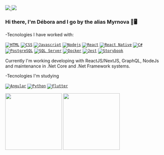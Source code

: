 <a href="https://www.linkedin.com/in/debycl2002/">
  <img src="https://img.icons8.com/fluent/48/000000/linkedin.png"/>
</a>
<a href="mailto:deboraca02.d@gmail.com">
  <img src="https://img.icons8.com/fluent/48/000000/gmail.png"/>
</a>

### Hi there, I'm Débora and I go by the alias Myrnova 👋🖥️

-Tecnologies I have worked with:

<code><a href="https://developer.mozilla.org/pt-BR/docs/Web/HTML" target="_blank"><img src="https://img.icons8.com/color/48/000000/html-5--v1.png" title="HTML"/></a></code>
<code><a href="https://developer.mozilla.org/pt-BR/docs/Web/CSS" target="_blank"><img src="https://img.icons8.com/color/48/000000/css3.png" title="CSS"/></a></code>
<code><a href="https://www.javascript.com" target="_blank"><img src="https://img.icons8.com/color/48/000000/javascript--v1.png" title="Javascript"/></a></code>
<code><a href="https://nodejs.org/en/" target="_blank"><img src="https://img.icons8.com/color/48/000000/nodejs.png" title="Nodejs" /></a></code>
<code><a href="https://reactjs.org" target="_blank"><img src="https://img.icons8.com/color/48/000000/react-native.png" title="React"/></a></code>
<code><a href="https://reactnative.dev" target="_blank"><img src="https://img.icons8.com/nolan/48/react-native.png" title="React Native"/></a></code>
<code><a href="https://docs.microsoft.com/en-us/dotnet/csharp/" target="_blank"><img src="https://img.icons8.com/color/48/000000/c-sharp-logo.png" title="C#"/></a></code>
<code><a href="https://www.postgresql.org" target="_blank"><img src="https://img.icons8.com/color/48/000000/postgreesql.png" title="PostgreSQL"/></a></code>
<code><a href="https://www.microsoft.com/en-us/sql-server/sql-server-downloads?rtc=1" target="_blank"><img src="https://img.icons8.com/external-wanicon-flat-wanicon/48/000000/external-sql-server-big-data-wanicon-flat-wanicon.png" title="SQL Server"/></a></code>
<code><a href="https://nodejs.org/en/" target="_blank"><img src="https://img.icons8.com/fluency/48/000000/docker.png" title="Docker"/></a></code>
<code><a href="https://jestjs.io/" target="_blank"><img src="https://img.icons8.com/external-tal-revivo-shadow-tal-revivo/48/000000/external-jest-can-collect-code-coverage-information-from-entire-projects-logo-shadow-tal-revivo.png" title="Jest"/></a></code>
<code><a href="https://storybook.js.org" target="_blank"><img src="https://img.icons8.com/fluency/48/000000/bookmark.png" title="Storybook" /></a></code>


Currently I'm working developing with ReactJS/NextJS, GraphQL, NodeJs and maintenance in .Net Core and .Net Framework systems.

-Tecnologies I'm studying

<code><a href="https://angular.io" target="_blank"><img src="https://img.icons8.com/color/48/000000/angularjs.png" title="Angular"/></a></code>
<code><a href="https://www.python.org" target="_blank"><img src="https://img.icons8.com/color/48/000000/python--v1.png" title="Python"/></a></code>
<code><a href="https://flutter.dev" target="_blank"><img src="https://img.icons8.com/color/48/000000/flutter.png" title="Flutter"/></a></code>

<img height="180" float="left" src="https://github-readme-stats.vercel.app/api?username=myrnova&show_icons=true&hide_border=true&text_color=bbffff&icon_color=ffffff&bg_color=333333&title_color=ffffff"></img>
<img height="180" float="left" src="https://github-readme-stats.vercel.app/api/top-langs/?username=myrnova&hide_border=true&layout=compact&text_color=bbffff&icon_color=ffffff&bg_color=333333&title_color=ffffff"></img>  
